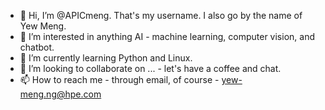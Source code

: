 - 👋 Hi, I’m @APICmeng. That's my username. I also go by the name of Yew Meng. 
- 👀 I’m interested in anything AI - machine learning, computer vision, and chatbot.
- 🌱 I’m currently learning Python and Linux.
- 💞️ I’m looking to collaborate on ... - let's have a coffee and chat.
- 📫 How to reach me - through email, of course - yew-meng.ng@hpe.com  

<!---
APICmeng/APICmeng is a ✨ special ✨ repository because its `README.md` (this file) appears on your GitHub profile.
You can click the Preview link to take a look at your changes.
--->
